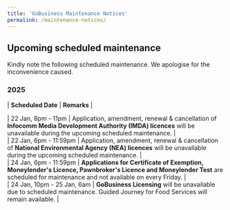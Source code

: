 ```yaml
---
title: 'GoBusiness Maintenance Notices'
permalink: /maintenance-notices/
---
```


## Upcoming scheduled maintenance

Kindly note the following scheduled maintenance. We apologise for the inconvenience caused. 


### 2025 

| **Scheduled Date** | **Remarks** |  


 
| 22 Jan, 8pm - 11pm | Application, amendment, renewal & cancellation of **Infocomm Media Development Authority (IMDA) licences** will be unavailable during the upcoming scheduled maintenance. |   
| 22 Jan, 6pm - 11:59pm | Application, amendment, renewal & cancellation of **National Environmental Agency (NEA) licences** will be unavailable during the upcoming scheduled maintenance. |       
| 24 Jan, 6pm - 11:59pm | **Applications for Certificate of Exemption, Moneylender's Licence, Pawnbroker's Licence and Moneylender Test** are scheduled for maintenance and not available on every Friday. |  
| 24 Jan, 10pm - 25 Jan, 6am | **GoBusiness Licensing** will be unavailable due to scheduled maintenance. Guided Journey for Food Services will remain available. |   



<script src="/jquery/jquery.min.js"></script> <script src="/jquery/resize-tables.js"></script>
